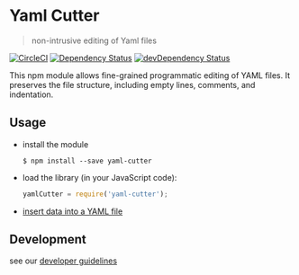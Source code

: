# Yaml Cutter
> non-intrusive editing of Yaml files

[![CircleCI](https://circleci.com/gh/kevgo/yaml-cutter.svg?style=shield)](https://circleci.com/gh/kevgo/yaml-cutter)
[![Dependency Status](https://david-dm.org/kevgo/yaml-cutter.svg)](https://david-dm.org/kevgo/yaml-cutter)
[![devDependency Status](https://david-dm.org/kevgo/yaml-cutter/dev-status.svg)](https://david-dm.org/kevgo/yaml-cutter#info=devDependencies)


This npm module allows fine-grained programmatic editing
of YAML files.
It preserves the file structure,
including empty lines, comments, and indentation.


## Usage

* install the module

  ```
  $ npm install --save yaml-cutter
  ```

* load the library (in your JavaScript code):

  ```javascript
  yamlCutter = require('yaml-cutter');
  ```

* [insert data into a YAML file](features/add-key.feature)


## Development

see our [developer guidelines](CONTRIBUTING.md)
